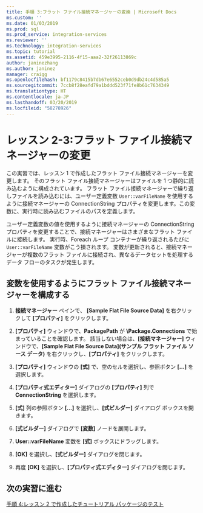 ```yaml
---
title: 手順 3:フラット ファイル接続マネージャーの変換 | Microsoft Docs
ms.custom: ''
ms.date: 01/03/2019
ms.prod: sql
ms.prod_service: integration-services
ms.reviewer: ''
ms.technology: integration-services
ms.topic: tutorial
ms.assetid: 459e3995-2116-4f15-aaa2-32f26113869c
author: janinezhang
ms.author: janinez
manager: craigg
ms.openlocfilehash: bf1179c8415b7db67e6552ceb0d9db24c4d585a5
ms.sourcegitcommit: 7ccb8f28eafd79a1bddd523f71fe8b61c7634349
ms.translationtype: HT
ms.contentlocale: ja-JP
ms.lasthandoff: 03/20/2019
ms.locfileid: "58278926"
---
```

# <a name="lesson-2-3-modify-the-flat-file-connection-manager"></a>レッスン 2-3:フラット ファイル接続マネージャーの変更

この実習では、レッスン 1 で作成したフラット ファイル接続マネージャーを変更します。 そのフラット ファイル接続マネージャーはファイルを 1 つ静的に読み込むように構成されています。 フラット ファイル接続マネージャーで繰り返しファイルを読み込むには、ユーザー定義変数 `User::varFileName` を使用するように接続マネージャーの ConnectionString プロパティを変更します。この変数に、実行時に読み込むファイルのパスを定義します。  
  
ユーザー定義変数の値を使用するように接続マネージャーの ConnectionString プロパティを変更することで、接続マネージャーはさまざまなフラット ファイルに接続します。 実行時、Foreach ループ コンテナーが繰り返されるたびに `User::varFileName` 変数がこう損されます。 変数が更新されると、接続マネージャーが複数のフラット ファイルに接続され、異なるデータセットを処理するデータ フローのタスクが発生します。  
  
## <a name="configure-the-flat-file-connection-manager-to-use-a-variable"></a>変数を使用するようにフラット ファイル接続マネージャーを構成する  
  
1.  **接続マネージャー** ペインで、 **[Sample Flat File Source Data]** を右クリックして **[プロパティ]** をクリックします。  

2.  **[プロパティ]** ウィンドウで、**PackagePath** が **\Package.Connections** で始まっていることを確認します。 該当しない場合は、**[接続マネージャー]** ウィンドウで、**[Sample Flat File Source Data]\(サンプル フラット ファイル ソース データ\)** を右クリックし、**[プロパティ]** をクリックします。
  
3.  **[プロパティ]** ウィンドウの **[式]** で、空のセルを選択し、参照ボタン **[...]** を選択します。  
  
4.  **[プロパティ式エディター]** ダイアログの **[プロパティ]** 列で **ConnectionString** を選択します。  
  
5.  **[式]** 列の参照ボタン **[...]** を選択し、**[式ビルダー]** ダイアログ ボックスを開きます。  
  
6.  **[式ビルダー]** ダイアログで **[変数]** ノードを展開します。  
  
7.  **User::varFileName** 変数を **[式]** ボックスにドラッグします。  
  
8.  **[OK]** を選択し、**[式ビルダー]** ダイアログを閉じます。  
  
9.  再度 **[OK]** を選択し、**[プロパティ式エディター]** ダイアログを閉じます。  
  
## <a name="go-to-next-task"></a>次の実習に進む  
[手順 4:レッスン 2 で作成したチュートリアル パッケージのテスト](../integration-services/lesson-2-4-testing-the-lesson-2-tutorial-package.md)  
  
  
  
